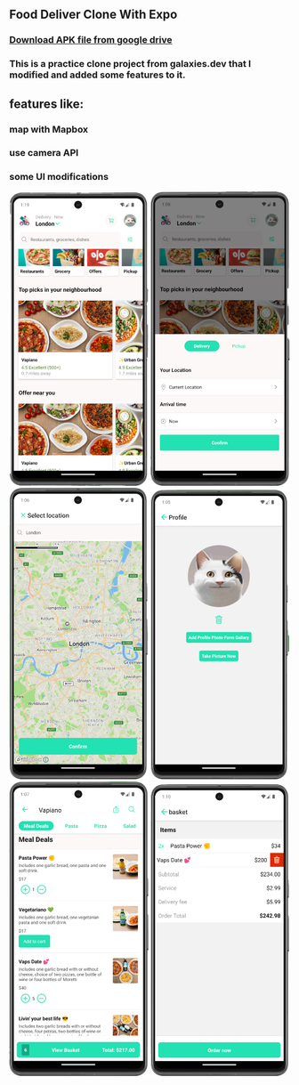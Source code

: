 ## Food Deliver Clone With Expo

### [Download APK file from google drive](https://drive.google.com/file/d/1u_lmo1jSO13-1eYOtECVNlq5sDgjyYA0/view?usp=drive_link)

### This is a practice clone project from galaxies.dev that I modified and added some features to it.

## features like:

### map with Mapbox

### use camera API

### some UI modifications

<img src="/assets/images/s1.png" width="250" />

<img src="/assets/images/s2.png" width="250" />

<img src="/assets/images/s3.png" width="250" />

<img src="/assets/images/s4.png" width="250" />

<img src="/assets/images/s5.png" width="250" />

<img src="/assets/images/s6.png" width="250" />
